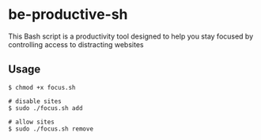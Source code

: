 # be-productive-sh
This Bash script is a productivity tool designed to help you stay focused by controlling access to distracting websites



## Usage
```
$ chmod +x focus.sh

# disable sites
$ sudo ./focus.sh add

# allow sites
$ sudo ./focus.sh remove
```
